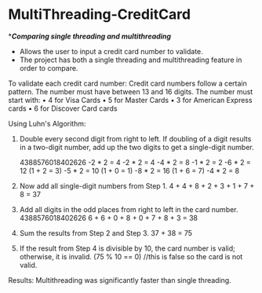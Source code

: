 # MultiThreading-CreditCard
****Comparing single threading and multithreading***

- Allows the user to input a credit card number to validate.
- The project has both a single threading and multithreading feature in order to compare.  

To validate each credit card number:
  Credit card numbers follow a certain pattern. The number must have between 13 and 16 digits. The 
  number must start with:
    • 4 for Visa Cards
    • 5 for Master Cards
    • 3 for American Express cards
    • 6 for Discover Card cards
    
Using Luhn's Algorithm:
  1. Double every second digit from right to left. If doubling of a digit results in a two-digit 
     number, add up the two digits to get a single-digit number.

     4388576018402626
     -2 * 2 = 4
     -2 * 2 = 4
     -4 * 2 = 8
     -1 * 2 = 2
     -6 * 2 = 12 (1 + 2 = 3)
     -5 * 2 = 10 (1 + 0 = 1)
     -8 * 2 = 16 (1 + 6 = 7)
     -4 * 2 = 8
  
  2. Now add all single-digit numbers from Step 1. 4 + 4 + 8 + 2 + 3 + 1 + 7 + 8 = 37

  3. Add all digits in the odd places from right to left in the card number. 4388576018402626
     6 + 6 + 0 + 8 + 0 + 7 + 8 + 3 = 38

  4. Sum the results from Step 2 and Step 3. 37 + 38 = 75

  5. If the result from Step 4 is divisible by 10, the card number is valid; otherwise, it is 
     invalid. (75 % 10 == 0) //this is false so the card is not valid.

Results: Multithreading was significantly faster than single threading.
  




   
